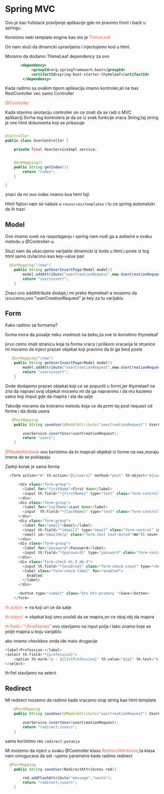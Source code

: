 # Spring MVC

Ovo je kao fullstack pravljenje aplikacije gde mi pravimo front i back u springu.

Koristimo neki template engine kao sto je <span style="color:tomato">ThimeLeaf</span>

On nam sluzi da dinamcki upravljamo i injectujemo kod u html.

Moramo da dodamo ThimeLeaf dependency za ovo

```xml
       <dependency>
            <groupId>org.springframework.boot</groupId>
            <artifactId>spring-boot-starter-thymeleaf</artifactId>
        </dependency>
```

Kada radimo sa ovakim tipom aplikacija imamo kontroler,ali ne bas RestContoller vec samo Controller

<span style="color:tomato">@Controller</span>

Kada stavimo anotaciju controller on ce znati da se radi o MVC aplikaciji.Svrha tog kontrolera je da se iz svek funkcije vraca String,taj string je ime html dokumenta koji se prikazuje

```java

@Controller
public class UserController {

    private final UserServiceImpl service;


    @GetMapping()
    public String getIndex(){
        return "index";
    }

}
```

znaci da mi ovo index imamo koa html fajl.

Html fajlovi nam se nalaze u `resources/templates` i tu ce spring automatski da ih trazi



## Model

Ovo imamo uvek na raspolaganju i spring nam nudi ga a autiwire u svaku metodu u @Controller-u.

Sluzi nam da ubacujemo varijable dinamicki iz koda u html,i posle iz tog html samo izvlacimo kao key-value pair

```java
  @GetMapping("/new")
    public String getUserInsertPage(Model model){
        model.addAttribute("userCreationRequest",new UserCreationRequest());
        return "usersinsert";
    }
```

Znaci ovo addAttribute dodaje,i mi preko thymeleaf-a mozemo da izvucemo,ovo "userCreationRequest" je key za tu varijablu 

## Form

Kako radimo sa formama?

forma mora da posalje neku vrednost na beku,za sve to koristimo thymeleaf

prvo cemo imati stranicu koja ta forma vraca i prilikom vracanja te stranice mi moramo da inject prazan objekat koji pravimo da bi ga bind posle

```java
   @GetMapping("/new")
    public String getUserInsertPage(Model model){
        model.addAttribute("userCreationRequest",new UserCreationRequest());
        return "usersinsert";
    }

```

Ovde dodajemo prazan objekat koji ce se popuniti u formi,jer thymelaef ne zna da napravi ovaj objekat moramo mi da ga napravimo i da mu kazemo samo koji imput gde da mapira i sta da salje

Takodje moramo da kreiramo metodu koja ce da primi taj post request od forme i da doda usera

```java
   @PostMapping
    public String saveUser(@ModelAttribute("userCreationRequest") UserCreationRequest userCreationRequest){

        userService.insertUser(userCreationRequest);
        return "users";
    }
```

<span style="color:tomato">@ModelAttribute</span> ovo koristimo da bi mapirali objekat iz forme na nas,moraju imena da se poklapaju

Zadnji korak je sama forma

```java
  <form action="#" th:action="@{/users}" method="post" th:object="${userCreationRequest}">

      <div class="form-group">
        <label for="firstName">First Name</label>
        <input th:field="*{firstName}" type="text" class="form-control" id="firstName" aria-describedby="emailHelp" placeholder="Enter first name">
      </div>
      <div class="form-group">
        <label for="lastName">Last Name</label>
        <input  th:field="*{lastName}" type="text" class="form-control" id="lastName" aria-describedby="emailHelp" placeholder="Enter last name">
      </div>
      <div class="form-group">
        <label for="email">Email</label>
        <input th:field="*{email}" type="email" class="form-control" id="email" aria-describedby="emailHelp" placeholder="Enter email">
        <small id="emailHelp" class="form-text text-muted">We'll never share your email with anyone else.</small>
      </div>
      <div class="form-group">
        <label for="password">Password</label>
        <input th:field="*{password}" type="password" class="form-control" id="password" placeholder="Password">
      </div>
      <div class="form-check mt-3 mb-3">
        <input th:field="*{enabled}" class="form-check-input" type="checkbox" value="" id="enabled">
        <label class="form-check-label" for="enabled">
          Enabled
        </label>
      </div>

      <button type="submit" class="btn btn-primary ">Save</button>
    </form>
```

<span style="color:tomato">th:action</span> -> na koji url ce da salje

<span style="color:tomato">th:object</span> -> objekat koji smo poslali da se mapira,on ce obaj obj da mapira

<span style="color:tomato">th:field="*{firstName}"</span> ovo stavljamo na input polja i tako znamo koje se polje mapira u koju varijablu

ako imamo checkbox onda ide malo drugacije

```java
<label>Profession:</label>
<select th:field="*{profession}">
    <option th:each="p : ${listProfession}" th:value="${p}" th:text="${p}" />
</select>
```

th:fiel stavljamo na select

## Redirect

MI redirect mozemo da radimo kada vracamo onaj string kao html template

```java
    @PostMapping
    public String saveUser(@ModelAttribute("userCreationRequest") UserCreationRequest userCreationRequest){

        userService.insertUser(userCreationRequest);
        return "redirect:/users";
    }
```

samo koristimo rec `redirect:putanja`

Mi mozemo da inject u svaku  @Controller klasu  <span style="color:tomato">RedirectAttributes</span>,ta klasa nam omogucava da set -ujemo parametre kada radimo redirect

```java
  @PostMapping
    public String saveUser(RedirectAttributes red){

        red.addFlashAttribute("message","nesto");
        return "redirect:/users";
    }
```

